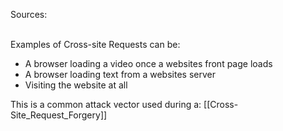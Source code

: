 Sources:

\
Examples of Cross-site Requests can be:
- A browser loading a video once a websites front page loads
- A browser loading text from a websites server
- Visiting the website at all

This is a common attack vector used during a: [[Cross-Site_Request_Forgery]]
